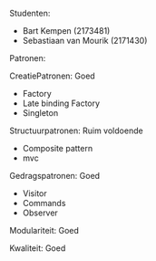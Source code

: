 Studenten:
- Bart Kempen (2173481)
- Sebastiaan van Mourik (2171430)


Patronen:

CreatiePatronen: Goed
- Factory
- Late binding Factory
- Singleton

Structuurpatronen: Ruim voldoende

- Composite pattern
- mvc

Gedragspatronen: Goed
- Visitor
- Commands
- Observer

Modulariteit: Goed

Kwaliteit: Goed